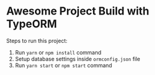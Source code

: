 # Awesome Project Build with TypeORM

Steps to run this project:

1. Run `yarn` or `npm install` command
2. Setup database settings inside `ormconfig.json` file
3. Run `yarn start` or `npm start` command
